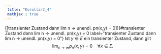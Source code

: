 ```yaml
---
 title: "Korollar2_4"
 mathjax : true
---
```

[\[transienter Zustand dann lim n -\> unendl. pn(x,y) = 0\]]{#transienter Zustand dann lim n -> unendl. pn(x,y) = 0
label="transienter Zustand dann lim n -> unendl. pn(x,y) = 0"} Ist
$y \in E$ ein transienter Zustand, dann gilt
$$\lim_{n \to \infty} p_{n}(x,y) = 0 \quad \forall x \in E.$$
